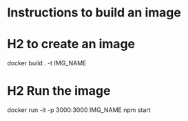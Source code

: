 # Instructions to build an image
# H2 to create an image
docker build . -t IMG_NAME
# H2 Run the image
docker run -it -p 3000:3000 IMG_NAME npm start 
